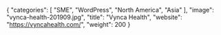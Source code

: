 {
   "categories": [
      "SME",
      "WordPress",
      "North America",
      "Asia"
   ],
   "image": "vynca-health-201909.jpg",
   "title": "Vynca Health",
   "website": "https://vyncahealth.com/",
   "weight": 200
}

